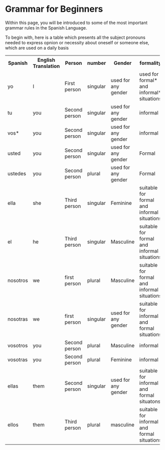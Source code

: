 <h1>Grammar for Beginners</h1>

<p>Within this page, you will be introduced to some of the most important grammar rules in the Spanish Language.</p>

<P>To begin with, here is a table which presents all the subject pronouns needed to express opnion or necessity about oneself or someone else, which are used on a daily basis<p>
  
<table style="width:100%">
  <tr>
    <th>Spanish</th>
    <th>English Translation</th>
    <th>Person</th>
    <th>number</th>
    <th>Gender</th>
    <th>formality</th>
  </tr>
  <tr>
    <td>yo</td>
    <td>I</td>
    <td>First person</td>
    <td>singular</td>
    <td> used for any gender </td>
    <td> used for formal* and informal* situations</td>
  </tr>
  <tr>
    <td>tu</td>
    <td>you</td>
    <td>Second person</td>
    <td>singular</td>
    <td>used for any gender </td>
    <td>informal</td>
  </tr>
  <tr>
    <td>vos*</td>
    <td>you</td>
    <td>Second person</td>
    <td>singular</td>
    <td>used for any gender </td>
    <td>informal</td>
  </tr>
  <tr>
    <td>usted</td>
    <td>you</td>
    <td>Second person</td>
    <td>singular</td>
    <td>used for any gender </td>
    <td>Formal</td>
  </tr>
  <tr>
    <td>ustedes</td>
    <td>you</td>
    <td>Second person</td>
    <td>plural</td>
    <td>used for any gender </td>
    <td>Formal</td>
  </tr>
  <tr>
    <td>ella</td>
    <td>she</td>
    <td>Third person</td>
    <td>singular</td>
    <td>Feminine</td>
    <td>suitable for formal and informal situations</td>
  </tr>
  <tr>
    <td>el</td>
    <td>he</td>
    <td>Third person</td>
    <td>singular</td>
    <td>Masculine</td>
    <td>suitable for formal and informal situations</td>
  </tr>
  <tr>
    <td>nosotros</td>
    <td>we</td>
    <td>first person</td>
    <td>plural</td>
    <td>Masculine</td>
    <td>suitable for formal and informal situations</td>
  </tr>
  <tr>
    <td>nosotras</td>
    <td>we</td>
    <td>first person</td>
    <td>singular</td>
    <td>used for any gender </td>
    <td>suitable for informal and formal situations</td>
  </tr>
  <tr>
    <td>vosotros</td>
    <td>you</td>
    <td>Second person</td>
    <td>plural</td>
    <td>Masculine</td>
    <td>informal</td>
  </tr>
  <tr>
    <td>vosotras</td>
    <td>you</td>
    <td>Second person</td>
    <td>plural</td>
    <td>Feminine</td>
    <td>informal</td>
  </tr>
  <tr>
    <td>ellas</td>
    <td>them</td>
    <td>Second person</td>
    <td>singular</td>
    <td>used for any gender </td>
    <td>suitable for informal and formal situatons</td>
  </tr>
  <tr>
    <td>ellos</td>
    <td>them</td>
    <td>Third person</td>
    <td>plural</td>
    <td>masculine</td>
    <td>suitable for informal and formal situations</td>
 </tr>
</table>





